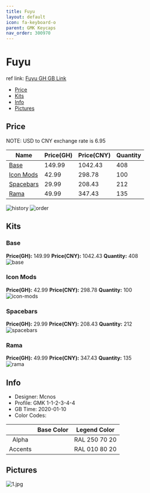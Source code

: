 ```yaml
---
title: Fuyu 
layout: default
icon: fa-keyboard-o
parent: GMK Keycaps
nav_order: 300970
---
```


# Fuyu 

ref link: [Fuyu GH GB Link](https://geekhack.org/index.php?topic=104148.0)  

* [Price](#price)  
* [Kits](#kits)  
* [Info](#info)  
* [Pictures](#pictures)  


## Price  
NOTE: USD to CNY exchange rate is 6.95

| Name          | Price(GH)    |  Price(CNY) | Quantity |
| ------------- | ------------ |  ---------- | -------- |
|[Base](#base)|149.99|1042.43|408|
|[Icon Mods](#icon-mods)|42.99|298.78|100|
|[Spacebars](#spacebars)|29.99|208.43|212|
|[Rama](#rama)|49.99|347.43|135|

<img src="{{ 'assets/images/gmk-keycaps/fuyu/history.png' | relative_url }}" alt="history" class="image featured">
<img src="{{ 'assets/images/gmk-keycaps/fuyu/order.png' | relative_url }}" alt="order" class="image featured">

## Kits  
### Base  
**Price(GH):** 149.99    **Price(CNY):** 1042.43    **Quantity:** 408  
<img src="{{ 'assets/images/gmk-keycaps/fuyu/kits_pics/base.jpg' | relative_url }}" alt="base" class="image featured">

### Icon Mods  
**Price(GH):** 42.99    **Price(CNY):** 298.78    **Quantity:** 100  
<img src="{{ 'assets/images/gmk-keycaps/fuyu/kits_pics/icon-mods.jpg' | relative_url }}" alt="icon-mods" class="image featured">

### Spacebars  
**Price(GH):** 29.99    **Price(CNY):** 208.43    **Quantity:** 212  
<img src="{{ 'assets/images/gmk-keycaps/fuyu/kits_pics/spacebars.jpg' | relative_url }}" alt="spacebars" class="image featured">

### Rama  
**Price(GH):** 49.99    **Price(CNY):** 347.43    **Quantity:** 135  
<img src="{{ 'assets/images/gmk-keycaps/fuyu/kits_pics/rama.png' | relative_url }}" alt="rama" class="image featured">


## Info  
* Designer: Mcnos  
* Profile: GMK 1-1-2-3-4-4  
* GB Time: 2020-01-10  
* Color Codes:  

| |Base Color     | Legend Color
| :-------------: | :-------------: | :------------:
|Alpha||RAL 250 70 20
|Accents||RAL 010 80 20

## Pictures  
<img src="{{ 'assets/images/gmk-keycaps/fuyu/rendering_pics/1.jpg' | relative_url }}" alt="1.jpg" class="image featured">
